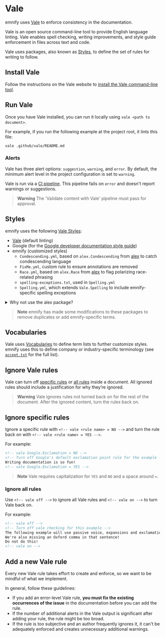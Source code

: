 # Vale

emnify uses [Vale](https://vale.sh/) to enforce consistency in the documentation.

Vale is an open source command-line tool to provide English language linting.
Vale enables spell checking, writing improvements, and style guide enforcement in files across text and code.

Vale uses packages, also known as [Styles](#styles), to define the set of rules for writing to follow.

## Install Vale

Follow the instructions on the Vale website to [install the Vale command-line tool](https://vale.sh/docs/vale-cli/installation/).

## Run Vale

Once you have Vale installed, you can run it locally using `vale <path to document>`.

For example, if you run the following example at the project root, it lints this file:

```shell
vale .github/vale/README.md
```

### Alerts

Vale has three alert options: `suggestion`, `warning`, and `error`.
By default, the minimum alert level in the project configuration is set to `warning`.

Vale is run via a [CI pipeline](.github/workflows/vale.yml).
This pipeline fails on `error` and doesn't report warnings or suggestions.

> **Warning**
> The 'Validate content with Vale' pipeline must pass for approval.

## Styles

emnify uses the following [Vale Styles](https://vale.sh/docs/topics/styles/):

- [Vale](https://vale.sh/docs/topics/styles/#extension-points) (default linting)
- Google (for the [Google developer documentation style guide](https://developers.google.com/style))
- emnify (customized styles)
  - `Condescending.yml`, based on `alex.Condescending` from [alex](https://alexjs.com/) to catch condescending language
  - `FixMe.yml`, custom rule to ensure annotations are removed
  - `Race.yml`, based on `alex.Race` from [alex](https://alexjs.com/) to flag polarizing race-related phrasing
  - `spelling-exceptions.txt`, used in `Spelling.yml`
  - `Spelling.yml`, which extends `Vale.Spelling` to include emnify-specific spelling exceptions

<details>
<summary>Why not use the alex package?</summary>
The emnify Documentation only requires two of the 10 rules in the alex package for Vale.
These two rules are also further customized (more terms added, altered severity levels, etc.), so it makes more sense to maintain an emnify-specific version of the rules.
</details>

> **Note**
> emnify has made some modifications to these packages to remove duplicates or add emnify-specific terms.

## Vocabularies

Vale uses [Vocabularies](https://vale.sh/docs/topics/vocab/) to define term lists to further customize styles.
emnify uses this to define company or industry-specific terminology (see [`accept.txt`](./styles/Vocab/emnify/accept.txt) for the full list).

## Ignore Vale rules

Vale can turn off [specific rules](#ignore-specific-rules) or [all rules](#ignore-all-rules) inside a document.
All ignored rules should include a justification for why they’re ignored.

> **Warning**
> Vale ignores rules not turned back on for the rest of the document.
> After the ignored content, turn the rules back on.

## Ignore specific rules

Ignore a specific rule with `<!-- vale <rule name> = NO -->` and turn the rule back on with `<!-- vale <rule name> = YES -->`.

For example:

```markdown
<!-- vale Google.Exclamation = NO -->
<!-- Turn off Google's default exclamation point rule for the example -->
Writing documentation is so fun!
<!-- vale Google.Exclamation = YES -->
```

> **Note**
> Vale requires capitalization for `YES` and `NO` and a space around `=`.

### Ignore all rules

Use `<!-- vale off -->` to ignore all Vale rules and `<!-- vale on -->` to turn Vale back on.

For example:

```markdown
<!-- vale off -->
<!-- Turn off vale checking for this example -->
The following example will use passive voice, expansions and exclamation points.
We're also missing an Oxford comma in that sentence!
Do not do this!
<!-- vale on -->
```

## Add a new Vale rule

Every new Vale rule takes effort to create and enforce, so we want to be mindful of what we implement.

In general, follow these guidelines:

- If you add an error-level Vale rule, **you must fix the existing occurrences of the issue** in the documentation before you can add the rule.
- If the number of additional alerts in the Vale output is significant after adding your rule, the rule might be too broad.
- If the rule is too subjective and an author frequently ignores it, it can't be adequately enforced and creates unnecessary additional warnings.
